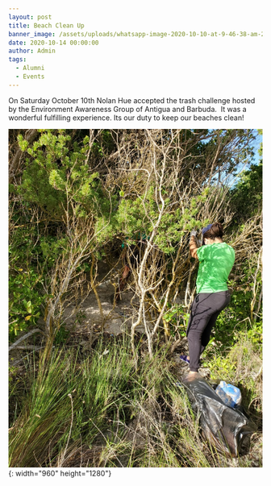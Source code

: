 ```yaml
---
layout: post
title: Beach Clean Up
banner_image: /assets/uploads/whatsapp-image-2020-10-10-at-9-46-38-am-2.jpeg
date: 2020-10-14 00:00:00
author: Admin
tags:
  - Alumni
  - Events
---
```


On Saturday October 10th Nolan Hue accepted the trash challenge hosted by the Environment Awareness Group of Antigua and Barbuda.&nbsp; It was a wonderful fulfilling experience. Its our duty to keep our beaches clean\!

![](/assets/uploads/whatsapp-image-2020-10-10-at-9-46-38-am-1.jpeg){: width="960" height="1280"}

&nbsp;

&nbsp;